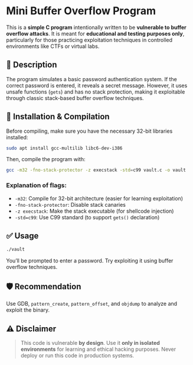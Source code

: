 # Mini Buffer Overflow Program

This is a **simple C program** intentionally written to be **vulnerable to buffer overflow attacks**. It is meant for **educational and testing purposes only**, particularly for those practicing exploitation techniques in controlled environments like CTFs or virtual labs.

## 🧪 Description

The program simulates a basic password authentication system. If the correct password is entered, it reveals a secret message. However, it uses unsafe functions (`gets`) and has no stack protection, making it exploitable through classic stack-based buffer overflow techniques.

## 🔧 Installation & Compilation

Before compiling, make sure you have the necessary 32-bit libraries installed:

```bash
sudo apt install gcc-multilib libc6-dev-i386
```

Then, compile the program with:

```bash
gcc -m32 -fno-stack-protector -z execstack -std=c99 vault.c -o vault
```

### Explanation of flags:

- `-m32`: Compile for 32-bit architecture (easier for learning exploitation)
- `-fno-stack-protector`: Disable stack canaries
- `-z execstack`: Make the stack executable (for shellcode injection)
- `-std=c99`: Use C99 standard (to support `gets()` declaration)

## ✅ Usage

```bash
./vault
```

You’ll be prompted to enter a password. Try exploiting it using buffer overflow techniques.

## 🛡️ Recommendation

Use GDB, `pattern_create`, `pattern_offset`, and `objdump` to analyze and exploit the binary.

## ⚠️ Disclaimer

> This code is vulnerable **by design**. Use it **only in isolated environments** for learning and ethical hacking purposes. Never deploy or run this code in production systems.
